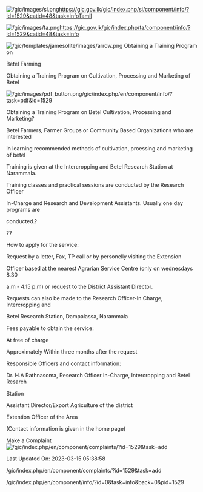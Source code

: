 <!-- Source: https://gic.gov.lk/gic/index.php/en/component/info/?id=1529&catid=48&task=info -->

![/gic/images/si.png](/gic/images/si.png)https://gic.gov.lk/gic/index.php/si/component/info/?id=1529&catid=48&task=infoTamil

![/gic/images/ta.png](/gic/images/ta.png)https://gic.gov.lk/gic/index.php/ta/component/info/?id=1529&catid=48&task=info

![/gic/templates/jamesolite/images/arrow.png](/gic/templates/jamesolite/images/arrow.png) Obtaining a Training Program on

Betel Farming

Obtaining a Training Program on Cultivation, Processing and Marketing of Betel

![/gic/images/pdf_button.png](/gic/images/pdf_button.png)/gic/index.php/en/component/info/?task=pdf&id=1529

Obtaining a Training Program on Betel Cultivation, Processing and Marketing?

Betel Farmers, Farmer Groups or Community Based Organizations who are interested

in learning recommended methods of cultivation, proessing and marketing of betel

Training is given at the Intercropping and Betel Research Station at Narammala.

Training classes and practical sessions are conducted by the Research Officer

In-Charge and Research and Development Assistants. Usually one day programs are

conducted.?

??

How to apply for the service:

Request by a letter, Fax, TP call or by personelly visiting the Extension

Officer based at the nearest Agrarian Service Centre (only on wednesdays 8.30

a.m - 4.15 p.m) or request to the District Assistant Director.

Requests can also be made to the Research Officer-In Charge, Intercropping and

Betel Research Station, Dampalassa, Narammala

Fees payable to obtain the service:

At free of charge

Approximately Within three months after the request

Responsible Officers and contact information:

Dr. H.A Rathnasoma, Research Officer In-Charge, Intercropping and Betel Resarch

Station

Assistant Director/Export Agriculture of the district

Extention Officer of the Area

(Contact information is given in the home page)

Make a Complaint ![/gic/index.php/en/component/complaints/?id=1529&task=add](/gic/index.php/en/component/complaints/?id=1529&task=add)

Last Updated On: 2023-03-15 05:38:58

/gic/index.php/en/component/complaints/?id=1529&task=add

/gic/index.php/en/component/info/?id=0&task=info&back=0&pid=1529